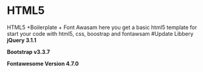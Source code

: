 # HTML5
HTML5 +Boilerplate + Font Awasam 
here you get a basic html5 template for start your code with html5, css, boostrap and fontawsam
#Update Libbery 
****jQuery 3.1.1****

****Bootstrap v3.3.7****

****Fontawesome Version 4.7.0****
